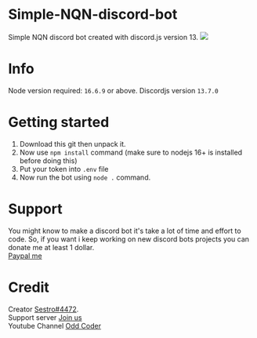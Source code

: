 # Simple-NQN-discord-bot
Simple NQN discord bot created with discord.js version 13.
<img src="https://cdn.discordapp.com/attachments/952213743717208144/992368653263712297/simple_bot_like_nqn.png"/>
# Info
Node version required: `16.6.9` or above.
Discordjs version `13.7.0`
# Getting started
1. Download this git then unpack it.
2. Now use `npm install` command (make sure to nodejs 16+ is installed before doing this)
3. Put your token into `.env` file
4. Now run the bot using `node .` command.
# Support
You might know to make a discord bot it's take a lot of time and effort to code. So, if you want i keep working on new discord bots projects you can donate me at least 1 dollar.<br/>
[Paypal me](https://paypal.me/sestro69)
# Credit
Creator [Sestro#4472](https://oddcoder.xyz/).<br/>
Support server [Join us](https://discord.gg/7KtdeePrHV)<br/>
Youtube Channel [Odd Coder](https://www.youtube.com/channel/UCwsiWQMSomXFjWWpRQbc35A)

